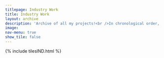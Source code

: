 ```yaml
---
titlepage: Industry Work
title: Industry Work
layout: archive
description: 'Archive of all my projects!<br />In chronological order, this page is constantly updated as I am continuing to document all my work. <br />Last update: Jan 03, 2021'
image: 
nav-menu: true
show_tile: false
---
```

{% include tilesIND.html %}
<!-- Main -->


